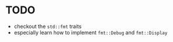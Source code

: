 # TODO

* checkout the `std::fmt` traits
* especially learn how to implement `fmt::Debug` and `fmt::Display`
